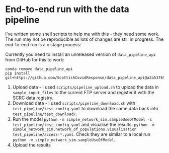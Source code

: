 # End-to-end run with the data pipeline

I've written some shell scripts to help me with this - they need some work. The run may not be reproducible as lots of changes are still in progress. The end-to-end run is a x stage process:

Currently you need to install an unreleased version of `data_pipeline_api` from GitHub for this to work:

```
conda remove data_pipeline_api
pip install git+https://github.com/ScottishCovidResponse/data_pipeline_api@a2a537694653bdff0a74028b5c78715abbb7bf69
```

1. Upload data - I used `scripts/pipeline_upload.sh` to upload the data in `sample_input_files` to the current FTP server and register it with the SCRC data registry.
2. Download data - I used `scripts/pipeline_download.sh` with `test_pipeline/test_config.yaml` to download the same data back into `test_pipeline/test_download/`.
3. Run the model `python -m simple_network_sim.sampleUseOfModel -c test_pipeline/test_config.yaml` and visualise the results: `python -m simple_network_sim.network_of_populations.visualisation test_pipeline/access-*.yaml`. Check they are similar to a local run `python -m simple_network_sim.sampleUseOfModel`.
4. Upload the results 